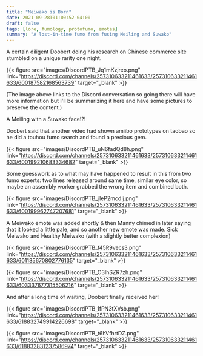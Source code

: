 ```yaml
---
title: "Meiwako is Born"
date: 2021-09-28T01:00:52-04:00
draft: false
tags: [lore, fumology, protofumo, emotes]
summary: "A lost-in-time fumo from fusing Meiling and Suwako"
---
```


A certain diligent Doobert doing his research on Chinese commerce site stumbled on a unique rarity one night.

{{< figure src="images/DiscordPTB_Jq1mKzjreo.png" link="https://discord.com/channels/257310633211461633/257310633211461633/600187582168563739" target="_blank" >}}

(The image above links to the Discord conversation so going there will have more information but I'll be summarizing it here and have some pictures to preserve the content.)

A Meiling with a Suwako face!?!

Doobert said that another video had shown amiibo prototypes on taobao so he did a touhou fumo search and found a precious gem.

{{< figure src="images/DiscordPTB_uN6fadQd8h.png" link="https://discord.com/channels/257310633211461633/257310633211461633/600199210683334682" target="_blank" >}}


Some guesswork as to what may have happened to result in this from two fumo experts: two lines released around same time, similar eye color, so maybe an assembly worker grabbed the wrong item and combined both.

{{< figure src="images/DiscordPTB_jleP2mcdIj.png" link="https://discord.com/channels/257310633211461633/257310633211461633/600199962747207681" target="_blank" >}}


A Meiwako emote was added shortly & then Manny chimed in later saying that it looked a little pale, and so another new emote was made. Sick Meiwako and Healthy Meiwako (with a slightly better complexion)


{{< figure src="images/DiscordPTB_f45R9vecs3.png" link="https://discord.com/channels/257310633211461633/257310633211461633/601135670802776135" target="_blank" >}}


{{< figure src="images/DiscordPTB_O3IhSZR7zh.png" link="https://discord.com/channels/257310633211461633/257310633211461633/603337677315506216" target="_blank" >}}


And after a long time of waiting, Doobert finally received her!

{{< figure src="images/DiscordPTB_1fPN3tXVsb.png" link="https://discord.com/channels/257310633211461633/257310633211461633/618832749914226698" target="_blank" >}}

{{< figure src="images/DiscordPTB_t6hVfhrtDZ.png" link="https://discord.com/channels/257310633211461633/257310633211461633/618832831237586974" target="_blank" >}}
